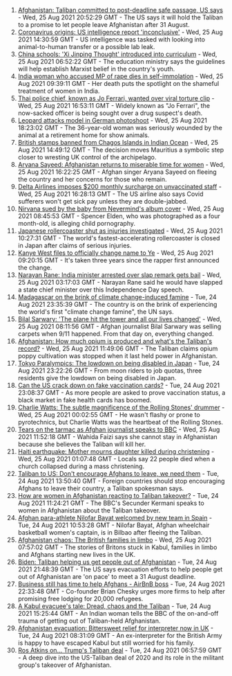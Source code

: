 1. [Afghanistan: Taliban committed to post-deadline safe passage, US says](https://www.bbc.co.uk/news/world-asia-58337380?at_medium=RSS&at_campaign=KARANGA) - Wed, 25 Aug 2021 20:52:29 GMT - The US says it will hold the Taliban to a promise to let people leave Afghanistan after 31 August.
2. [Coronavirus origins: US intelligence report 'inconclusive'](https://www.bbc.co.uk/news/world-us-canada-58329980?at_medium=RSS&at_campaign=KARANGA) - Wed, 25 Aug 2021 14:30:59 GMT - US intelligence was tasked with looking into animal-to-human transfer or a possible lab leak.
3. [China schools: 'Xi Jinping Thought' introduced into curriculum](https://www.bbc.co.uk/news/world-asia-58301575?at_medium=RSS&at_campaign=KARANGA) - Wed, 25 Aug 2021 06:52:22 GMT - The education ministry says the guidelines will help establish Marxist belief in the country's youth.
4. [India woman who accused MP of rape dies in self-immolation](https://www.bbc.co.uk/news/world-asia-india-58328014?at_medium=RSS&at_campaign=KARANGA) - Wed, 25 Aug 2021 09:39:11 GMT - Her death puts the spotlight on the shameful treatment of women in India.
5. [Thai police chief, known as Jo Ferrari, wanted over viral torture clip](https://www.bbc.co.uk/news/world-asia-58334979?at_medium=RSS&at_campaign=KARANGA) - Wed, 25 Aug 2021 16:53:11 GMT - Widely known as "Jo Ferrari", the now-sacked officer is being sought over a drug suspect's death.
6. [Leopard attacks model in German photoshoot](https://www.bbc.co.uk/news/world-europe-58329080?at_medium=RSS&at_campaign=KARANGA) - Wed, 25 Aug 2021 18:23:02 GMT - The 36-year-old woman was seriously wounded by the animal at a retirement home for show animals.
7. [British stamps banned from Chagos Islands in Indian Ocean](https://www.bbc.co.uk/news/world-africa-58321580?at_medium=RSS&at_campaign=KARANGA) - Wed, 25 Aug 2021 14:49:12 GMT - The decision moves Mauritius a symbolic step closer to wresting UK control of the archipelago.
8. [Aryana Sayeed: Afghanistan returns to miserable time for women](https://www.bbc.co.uk/news/world-asia-58335510?at_medium=RSS&at_campaign=KARANGA) - Wed, 25 Aug 2021 16:22:25 GMT - Afghan singer Aryana Sayeed on fleeing the country and her concerns for those who remain.
9. [Delta Airlines imposes $200 monthly surcharge on unvaccinated staff](https://www.bbc.co.uk/news/business-58335109?at_medium=RSS&at_campaign=KARANGA) - Wed, 25 Aug 2021 16:28:13 GMT - The US airline also says Covid sufferers won't get sick pay unless they are double-jabbed.
10. [Nirvana sued by the baby from Nevermind's album cover](https://www.bbc.co.uk/news/entertainment-arts-58327844?at_medium=RSS&at_campaign=KARANGA) - Wed, 25 Aug 2021 08:45:53 GMT - Spencer Elden, who was photographed as a four month-old, is alleging child pornography.
11. [Japanese rollercoaster shut as injuries investigated](https://www.bbc.co.uk/news/world-asia-58328336?at_medium=RSS&at_campaign=KARANGA) - Wed, 25 Aug 2021 10:27:31 GMT - The world's fastest-accelerating rollercoaster is closed in Japan after claims of serious injuries.
12. [Kanye West files to officially change name to Ye](https://www.bbc.co.uk/news/entertainment-arts-58328895?at_medium=RSS&at_campaign=KARANGA) - Wed, 25 Aug 2021 09:20:15 GMT - It's taken three years since the rapper first announced the change.
13. [Narayan Rane: India minister arrested over slap remark gets bail](https://www.bbc.co.uk/news/world-asia-india-58318798?at_medium=RSS&at_campaign=KARANGA) - Wed, 25 Aug 2021 03:17:03 GMT - Narayan Rane said he would have slapped a state chief minister over this Independence Day speech.
14. [Madagascar on the brink of climate change-induced famine](https://www.bbc.co.uk/news/world-africa-58303792?at_medium=RSS&at_campaign=KARANGA) - Tue, 24 Aug 2021 23:35:39 GMT - The country is on the brink of experiencing the world's first "climate change famine", the UN says.
15. [Bilal Sarwary: 'The plane hit the tower and all our lives changed'](https://www.bbc.co.uk/news/world-south-asia-58071592?at_medium=RSS&at_campaign=KARANGA) - Wed, 25 Aug 2021 08:11:56 GMT - Afghan journalist Bilal Sarwary was selling carpets when 9/11 happened. From that day on, everything changed.
16. [Afghanistan: How much opium is produced and what's the Taliban's record?](https://www.bbc.co.uk/news/world-asia-58308494?at_medium=RSS&at_campaign=KARANGA) - Wed, 25 Aug 2021 11:49:06 GMT - The Taliban claims opium poppy cultivation was stopped when it last held power in Afghanistan.
17. [Tokyo Paralympics: The lowdown on being disabled in Japan](https://www.bbc.co.uk/news/disability-58256722?at_medium=RSS&at_campaign=KARANGA) - Tue, 24 Aug 2021 23:22:26 GMT - From moon riders to job quotas, three residents give the lowdown on being disabled in Japan.
18. [Can the US crack down on fake vaccination cards?](https://www.bbc.co.uk/news/business-58309026?at_medium=RSS&at_campaign=KARANGA) - Tue, 24 Aug 2021 23:08:37 GMT - As more people are asked to prove vaccination status, a black market in fake health cards has boomed.
19. [Charlie Watts: The subtle magnificence of the Rolling Stones' drummer](https://www.bbc.co.uk/news/entertainment-arts-58323536?at_medium=RSS&at_campaign=KARANGA) - Wed, 25 Aug 2021 00:02:55 GMT - He wasn't flashy or prone to pyrotechnics, but Charlie Watts was the heartbeat of the Rolling Stones.
20. [Tears on the tarmac as Afghan journalist speaks to BBC](https://www.bbc.co.uk/news/world-asia-58328511?at_medium=RSS&at_campaign=KARANGA) - Wed, 25 Aug 2021 11:52:18 GMT - Wahida Faizi says she cannot stay in Afghanistan because she believes the Taliban will kill her.
21. [Haiti earthquake: Mother mourns daughter killed during christening](https://www.bbc.co.uk/news/world-us-canada-58320708?at_medium=RSS&at_campaign=KARANGA) - Wed, 25 Aug 2021 01:07:48 GMT - Locals say 22 people died when a church collapsed during a mass christening.
22. [Taliban to US: Don't encourage Afghans to leave, we need them](https://www.bbc.co.uk/news/uk-politics-58320221?at_medium=RSS&at_campaign=KARANGA) - Tue, 24 Aug 2021 13:50:40 GMT - Foreign countries should stop encouraging Afghans to leave their country, a Taliban spokesman says.
23. [How are women in Afghanistan reacting to Taliban takeover?](https://www.bbc.co.uk/news/world-asia-58315828?at_medium=RSS&at_campaign=KARANGA) - Tue, 24 Aug 2021 11:24:21 GMT - The BBC's Secunder Kermani speaks to women in Afghanistan about the Taliban takeover.
24. [Afghan para-athlete Nilofar Bayat welcomed by new team in Spain](https://www.bbc.co.uk/news/world-europe-58318043?at_medium=RSS&at_campaign=KARANGA) - Tue, 24 Aug 2021 10:53:28 GMT - Nilofar Bayat, Afghan wheelchair basketball women's captain, is in Bilbao after fleeing the Taliban.
25. [Afghanistan chaos: The British families in limbo](https://www.bbc.co.uk/news/uk-58327953?at_medium=RSS&at_campaign=KARANGA) - Wed, 25 Aug 2021 07:57:02 GMT - The stories of Britons stuck in Kabul, families in limbo and Afghans starting new lives in the UK.
26. [Biden: Taliban helping us get people out of Afghanistan](https://www.bbc.co.uk/news/world-us-canada-58323314?at_medium=RSS&at_campaign=KARANGA) - Tue, 24 Aug 2021 21:48:39 GMT - The US says evacuation efforts to help people get out of Afghanistan are 'on pace' to meet a 31 August deadline.
27. [Business still has time to help Afghans - AirBnB boss](https://www.bbc.co.uk/news/business-58324810?at_medium=RSS&at_campaign=KARANGA) - Tue, 24 Aug 2021 22:33:48 GMT - Co-founder Brian Chesky urges more firms to help after promising free lodging for 20,000 refugees.
28. [A Kabul evacuee's tale: Dread, chaos and the Taliban](https://www.bbc.co.uk/news/world-asia-58318374?at_medium=RSS&at_campaign=KARANGA) - Tue, 24 Aug 2021 15:25:44 GMT - An Indian woman tells the BBC of the on-and-off trauma of getting out of Taliban-held Afghanistan.
29. [Afghanistan evacuation: Bittersweet relief for interpreter now in UK](https://www.bbc.co.uk/news/world-asia-58315406?at_medium=RSS&at_campaign=KARANGA) - Tue, 24 Aug 2021 08:31:09 GMT - An ex-interpreter for the British Army is happy to have escaped Kabul but still worried for his family.
30. [Ros Atkins on... Trump's Taliban deal](https://www.bbc.co.uk/news/world-58311135?at_medium=RSS&at_campaign=KARANGA) - Tue, 24 Aug 2021 06:57:59 GMT - A deep dive into the US-Taliban deal of 2020 and its role in the militant group's takeover of Afghanistan.
